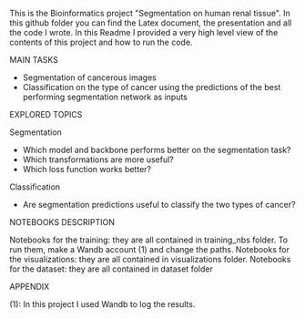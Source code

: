 This is the Bioinformatics project "Segmentation on human renal tissue". In this github folder you can find the Latex document, the presentation and all the code I wrote.
In this Readme I provided a very high level view of the contents of this project and how to run the code.

MAIN TASKS

- Segmentation of cancerous images
- Classification on the type of cancer using the predictions of the best performing segmentation network as inputs


EXPLORED TOPICS

Segmentation

- Which model and backbone performs better on the segmentation task?
- Which transformations are more useful?
- Which loss function works better?

Classification

- Are segmentation predictions useful to classify the two types of cancer?


NOTEBOOKS DESCRIPTION

Notebooks for the training: they are all contained in training_nbs folder. To run them, make a Wandb account (1) and change the paths.
Notebooks for the visualizations: they are all contained in visualizations folder.
Notebooks for the dataset: they are all contained in dataset folder


APPENDIX

(1): In this project I used Wandb to log the results.

